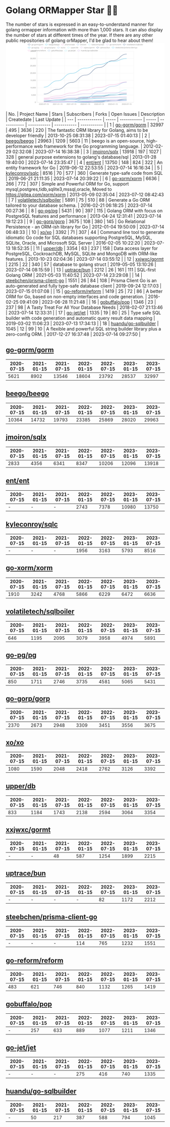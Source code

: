 # Golang ORMapper Star 🎉🎉
The number of stars is expressed in an easy-to-understand manner for golang ormapper information with more than 1,000 stars. It can also display the number of stars at different times of the year.
If there are any other public repositories of golang orMapper, I'd be glad to hear about them!
[![Start数チャート](output/orm_chart.jpeg)](https://ryotaroseto.github.io/star-golang-orms/output/orm_chart.html)
| No. | Project Name | Stars | Subscribers | Forks | Open Issues | Description | Createdate | Last Update |
| --- | ------------ | ----- | ----------- | ----- | ----------- | ----------- | ----------- | ----------- |
| 1 | [go-gorm/gorm](https://github.com/go-gorm/gorm) | 32997 | 495 | 3636 | 220 | The fantastic ORM library for Golang, aims to be developer friendly | 2013-10-25 08:31:38 | 2023-07-15 01:40:13 |
| 2 | [beego/beego](https://github.com/beego/beego) | 29963 | 1209 | 5603 | 11 | beego is an open-source, high-performance web framework for the Go programming language. | 2012-02-29 02:32:08 | 2023-07-14 16:38:38 |
| 3 | [jmoiron/sqlx](https://github.com/jmoiron/sqlx) | 13918 | 197 | 1027 | 328 | general purpose extensions to golang's database/sql | 2013-01-28 19:40:00 | 2023-07-14 23:35:47 |
| 4 | [ent/ent](https://github.com/ent/ent) | 13750 | 148 | 824 | 322 | An entity framework for Go | 2019-06-12 22:53:55 | 2023-07-14 16:16:34 |
| 5 | [kyleconroy/sqlc](https://github.com/kyleconroy/sqlc) | 8516 | 70 | 577 | 360 | Generate type-safe code from SQL | 2019-06-21 21:11:35 | 2023-07-14 20:39:22 |
| 6 | [go-xorm/xorm](https://github.com/go-xorm/xorm) | 6636 | 266 | 772 | 307 | Simple and Powerful ORM for Go, support mysql,postgres,tidb,sqlite3,mssql,oracle, Moved to https://gitea.com/xorm/xorm | 2013-05-09 02:35:04 | 2023-07-12 08:42:43 |
| 7 | [volatiletech/sqlboiler](https://github.com/volatiletech/sqlboiler) | 5891 | 75 | 510 | 88 | Generate a Go ORM tailored to your database schema. | 2016-02-21 06:18:25 | 2023-07-14 00:27:36 |
| 8 | [go-pg/pg](https://github.com/go-pg/pg) | 5431 | 90 | 397 | 115 | Golang ORM with focus on PostgreSQL features and performance | 2013-04-24 12:31:41 | 2023-07-14 19:12:23 |
| 9 | [go-gorp/gorp](https://github.com/go-gorp/gorp) | 3675 | 108 | 380 | 145 | Go Relational Persistence - an ORM-ish library for Go | 2012-01-04 19:50:09 | 2023-07-14 06:48:33 |
| 10 | [xo/xo](https://github.com/xo/xo) | 3392 | 71 | 307 | 44 | Command line tool to generate idiomatic Go code for SQL databases supporting PostgreSQL, MySQL, SQLite, Oracle, and Microsoft SQL Server | 2016-02-05 10:22:20 | 2023-07-13 18:52:35 |
| 11 | [upper/db](https://github.com/upper/db) | 3354 | 63 | 237 | 158 | Data access layer for PostgreSQL, CockroachDB, MySQL, SQLite and MongoDB with ORM-like features. | 2013-10-23 02:04:36 | 2023-07-14 03:55:12 |
| 12 | [xxjwxc/gormt](https://github.com/xxjwxc/gormt) | 2215 | 22 | 340 | 57 | database to golang struct | 2019-05-05 13:10:26 | 2023-07-14 08:15:59 |
| 13 | [uptrace/bun](https://github.com/uptrace/bun) | 2212 | 26 | 161 | 111 | SQL-first Golang ORM | 2021-05-03 11:40:52 | 2023-07-14 23:29:08 |
| 14 | [steebchen/prisma-client-go](https://github.com/steebchen/prisma-client-go) | 1551 | 26 | 84 | 108 | Prisma Client Go is an auto-generated and fully type-safe database client | 2019-09-24 12:17:03 | 2023-07-15 01:07:08 |
| 15 | [go-reform/reform](https://github.com/go-reform/reform) | 1419 | 25 | 72 | 86 | A better ORM for Go, based on non-empty interfaces and code generation. | 2016-02-25 09:41:09 | 2023-06-28 11:21:48 |
| 16 | [gobuffalo/pop](https://github.com/gobuffalo/pop) | 1346 | 23 | 237 | 98 | A Tasty Treat For All Your Database Needs | 2018-02-07 21:13:46 | 2023-07-14 12:33:31 |
| 17 | [go-jet/jet](https://github.com/go-jet/jet) | 1335 | 19 | 80 | 25 | Type safe SQL builder with code generation and automatic query result data mapping | 2019-03-02 11:06:23 | 2023-07-13 17:34:13 |
| 18 | [huandu/go-sqlbuilder](https://github.com/huandu/go-sqlbuilder) | 1045 | 12 | 99 | 10 | A flexible and powerful SQL string builder library plus a zero-config ORM. | 2017-12-27 16:37:48 | 2023-07-14 09:27:50 |
## [go-gorm/gorm](https://github.com/go-gorm/gorm)
| 2020-07-15 | 2021-01-15 | 2021-07-15 | 2022-01-15 | 2022-07-15 | 2023-01-15 | 2023-07-15 |
| --- | --- | --- | --- | --- | --- | --- |
| 5621 | 8902 | 13546 | 18604 | 23792 | 28537 | 32997 |
## [beego/beego](https://github.com/beego/beego)
| 2020-07-15 | 2021-01-15 | 2021-07-15 | 2022-01-15 | 2022-07-15 | 2023-01-15 | 2023-07-15 |
| --- | --- | --- | --- | --- | --- | --- |
| 10364 | 14732 | 19793 | 23385 | 25869 | 28020 | 29963 |
## [jmoiron/sqlx](https://github.com/jmoiron/sqlx)
| 2020-07-15 | 2021-01-15 | 2021-07-15 | 2022-01-15 | 2022-07-15 | 2023-01-15 | 2023-07-15 |
| --- | --- | --- | --- | --- | --- | --- |
| 2833 | 4356 | 6341 | 8347 | 10206 | 12096 | 13918 |
## [ent/ent](https://github.com/ent/ent)
| 2020-07-15 | 2021-01-15 | 2021-07-15 | 2022-01-15 | 2022-07-15 | 2023-01-15 | 2023-07-15 |
| --- | --- | --- | --- | --- | --- | --- |
| - | - | - | 2743 | 7378 | 10980 | 13750 |
## [kyleconroy/sqlc](https://github.com/kyleconroy/sqlc)
| 2020-07-15 | 2021-01-15 | 2021-07-15 | 2022-01-15 | 2022-07-15 | 2023-01-15 | 2023-07-15 |
| --- | --- | --- | --- | --- | --- | --- |
| - | - | - | 1956 | 3163 | 5793 | 8516 |
## [go-xorm/xorm](https://github.com/go-xorm/xorm)
| 2020-07-15 | 2021-01-15 | 2021-07-15 | 2022-01-15 | 2022-07-15 | 2023-01-15 | 2023-07-15 |
| --- | --- | --- | --- | --- | --- | --- |
| 1910 | 3242 | 4768 | 5866 | 6229 | 6472 | 6636 |
## [volatiletech/sqlboiler](https://github.com/volatiletech/sqlboiler)
| 2020-07-15 | 2021-01-15 | 2021-07-15 | 2022-01-15 | 2022-07-15 | 2023-01-15 | 2023-07-15 |
| --- | --- | --- | --- | --- | --- | --- |
| 646 | 1195 | 2095 | 3079 | 3958 | 4974 | 5891 |
## [go-pg/pg](https://github.com/go-pg/pg)
| 2020-07-15 | 2021-01-15 | 2021-07-15 | 2022-01-15 | 2022-07-15 | 2023-01-15 | 2023-07-15 |
| --- | --- | --- | --- | --- | --- | --- |
| 850 | 1711 | 2746 | 3735 | 4581 | 5065 | 5431 |
## [go-gorp/gorp](https://github.com/go-gorp/gorp)
| 2020-07-15 | 2021-01-15 | 2021-07-15 | 2022-01-15 | 2022-07-15 | 2023-01-15 | 2023-07-15 |
| --- | --- | --- | --- | --- | --- | --- |
| 2370 | 2673 | 2948 | 3309 | 3451 | 3556 | 3675 |
## [xo/xo](https://github.com/xo/xo)
| 2020-07-15 | 2021-01-15 | 2021-07-15 | 2022-01-15 | 2022-07-15 | 2023-01-15 | 2023-07-15 |
| --- | --- | --- | --- | --- | --- | --- |
| 1080 | 1590 | 2048 | 2418 | 2762 | 3126 | 3392 |
## [upper/db](https://github.com/upper/db)
| 2020-07-15 | 2021-01-15 | 2021-07-15 | 2022-01-15 | 2022-07-15 | 2023-01-15 | 2023-07-15 |
| --- | --- | --- | --- | --- | --- | --- |
| 833 | 1184 | 1743 | 2138 | 2594 | 3064 | 3354 |
## [xxjwxc/gormt](https://github.com/xxjwxc/gormt)
| 2020-07-15 | 2021-01-15 | 2021-07-15 | 2022-01-15 | 2022-07-15 | 2023-01-15 | 2023-07-15 |
| --- | --- | --- | --- | --- | --- | --- |
| - | - | 48 | 587 | 1254 | 1899 | 2215 |
## [uptrace/bun](https://github.com/uptrace/bun)
| 2020-07-15 | 2021-01-15 | 2021-07-15 | 2022-01-15 | 2022-07-15 | 2023-01-15 | 2023-07-15 |
| --- | --- | --- | --- | --- | --- | --- |
| - | - | - | - | 82 | 1172 | 2212 |
## [steebchen/prisma-client-go](https://github.com/steebchen/prisma-client-go)
| 2020-07-15 | 2021-01-15 | 2021-07-15 | 2022-01-15 | 2022-07-15 | 2023-01-15 | 2023-07-15 |
| --- | --- | --- | --- | --- | --- | --- |
| - | - | - | 114 | 765 | 1232 | 1551 |
## [go-reform/reform](https://github.com/go-reform/reform)
| 2020-07-15 | 2021-01-15 | 2021-07-15 | 2022-01-15 | 2022-07-15 | 2023-01-15 | 2023-07-15 |
| --- | --- | --- | --- | --- | --- | --- |
| 483 | 621 | 746 | 840 | 1132 | 1265 | 1419 |
## [gobuffalo/pop](https://github.com/gobuffalo/pop)
| 2020-07-15 | 2021-01-15 | 2021-07-15 | 2022-01-15 | 2022-07-15 | 2023-01-15 | 2023-07-15 |
| --- | --- | --- | --- | --- | --- | --- |
| - | 257 | 633 | 889 | 1077 | 1211 | 1346 |
## [go-jet/jet](https://github.com/go-jet/jet)
| 2020-07-15 | 2021-01-15 | 2021-07-15 | 2022-01-15 | 2022-07-15 | 2023-01-15 | 2023-07-15 |
| --- | --- | --- | --- | --- | --- | --- |
| - | - | - | 275 | 416 | 740 | 1335 |
## [huandu/go-sqlbuilder](https://github.com/huandu/go-sqlbuilder)
| 2020-07-15 | 2021-01-15 | 2021-07-15 | 2022-01-15 | 2022-07-15 | 2023-01-15 | 2023-07-15 |
| --- | --- | --- | --- | --- | --- | --- |
| - | 50 | 217 | 387 | 588 | 794 | 1045 |
